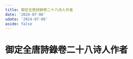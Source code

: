 ```yaml
---
title: 御定全唐詩錄卷二十八诗人作者
date: '2024-07-06'
udate: '2024-07-06'
aside: false
---
```

# 御定全唐詩錄卷二十八诗人作者

<AuthorPage :authorMap="authorMap" :chapternum="28" />

<script setup>
const chapter = '卷二十八';
import authorMap from '/data/qtsl/卷二十八/author.json'
</script>
